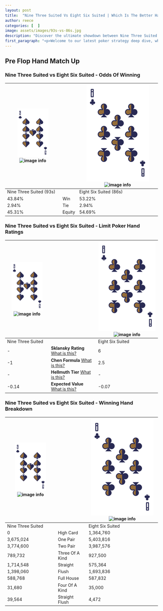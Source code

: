 ```yaml
---
layout: post
title:  "Nine Three Suited Vs Eight Six Suited | Which Is The Better Hand In Poker? A Complete Guide"
author: reece
categories: [  ]
image: assets/images/93s-vs-86s.jpg
description: "Discover the ultimate showdown between Nine Three Suited and Eight Six Suited in poker! Uncover the odds, strategies, and scenarios where one hand triumphs over the other. Get ready to up your poker game with this thrilling analysis."
first_paragraph: "<p>Welcome to our latest poker strategy deep dive, where we're pitting two distinct hands against each other in a high-stakes showdown: Nine Three Suited vs Eight Six Suited.</p><p>In the dynamic world of poker, every decision counts, and knowing which hand holds the upper hand is key to your success at the table.</p><p>In this article, we'll dissect these two hands, explore the scenarios where one dominates the other, and equip you with the knowledge to make strategic choices that can tip the odds in your favor.</p><p>Get ready to unravel the intriguing dynamics of these poker hands and elevate your game to new heights.</p>"
---
```




[comment]: # (sp0)

## Pre Flop Hand Match Up

<div class="table hand-ratings" markdown="1"> 



### Nine Three Suited vs Eight Six Suited - Odds Of Winning


    
| ![image info](assets/images/hand1/9.png) ![image info](assets/images/hand1/3s.png) |  | ![image info](assets/images/hand2/8.png) ![image info](assets/images/hand2/6s.png) |
| -------- | -------- | -------- |
| Nine Three Suited (93s) |  | Eight Six Suited (86s) |
| 43.84% | Win | 53.22% |
| 2.94% | Tie | 2.94% |
| 45.31% | Equity | 54.69% |




[comment]: # (sp1)



### Nine Three Suited vs Eight Six Suited - Limit Poker Hand Ratings


    
| ![image info](assets/images/hand1/9.png) ![image info](assets/images/hand1/3s.png) |  | ![image info](assets/images/hand2/8.png) ![image info](assets/images/hand2/6s.png) |
| -------- | -------- | -------- |
| Nine Three Suited |  | Eight Six Suited |
| - | **Sklansky Rating** [What is this?](/sklansky-rating-explained) | 6 |
| -1 | **Chen Formula** [What is this?](/chen-formula-explained) | 2.5 |
| - | **Hellmuth Tier** [What is this?](/Hellmuth-tier-explained) | - |
| -0.14 | **Expected Value** [What is this?](/expected-value-explained) | -0.07 |




[comment]: # (sp2)



### Nine Three Suited vs Eight Six Suited - Winning Hand Breakdown


    
| ![image info](assets/images/hand1/9.png) ![image info](assets/images/hand1/3s.png) |  | ![image info](assets/images/hand2/8.png) ![image info](assets/images/hand2/6s.png) |
| -------- | -------- | -------- |
| Nine Three Suited |  | Eight Six Suited |
| 0 | High Card | 1,364,760 |
| 3,675,024 | One Pair | 5,403,816 |
| 3,774,600 | Two Pair | 3,987,576 |
| 789,732 | Three Of A Kind | 927,500 |
| 1,714,548 | Straight | 575,364 |
| 1,398,060 | Flush | 1,693,836 |
| 588,768 | Full House | 587,832 |
| 31,680 | Four Of A Kind | 35,000 |
| 39,564 | Straight Flush | 4,472 |




[comment]: # (sp3)



</div>

[comment]: # (sp4)



[comment]: # (sp5)

